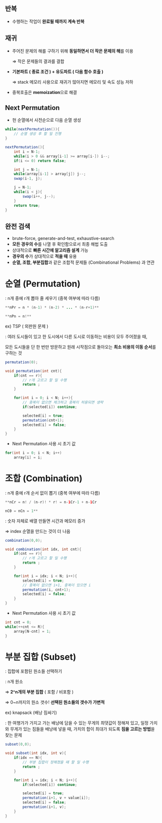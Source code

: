 ## 반복

- 수행하는 작업이 **완료될 때까지 계속 반복**

## 재귀

- 주어진 문제의 해를 구하기 위해 **동일하면서 더 작은 문제의 해**를 이용

    ⇒ 작은 문제들의 결과를 결합

- **기본파트 ( 종료 조건 ) + 유도파트 ( 다음 함수 호출 )**

    ⇒ stack 메모리 사용으로 재귀가 많아지면 메모리 및 속도 성능 저하

- 중복호출은 **memoization**으로 해결

## Next Permutation

- 헌 순열에서 사전순으로 다음 순열 생성

```java
while(nextPermutation()){
	// 순열 생성 후 할 일 진행
}

nextPermutation(){
	int i = N-1;
	while(i > 0 && array[i-1] >= array[i-]) i--;
	if(i <= 0) return false;

	int j = N-1;
	while(array[i-1] > array[j]) j--;
	swap(i-1, j);

	j = N-1;
	while(i < j){
		swap(i++, j--);
	}
	return true;
}
```

## 완전 검색

- brute-force, generate-and-test, exhaustive-search
- **모든 경우의 수**를 나열 후 확인함으로서 최종 해법 도출
- 상대적으로 **빠른 시간에 알고리즘 설계** 가능
- **경우의 수**가 상대적으로 **적을 때** 유용
- **순열, 조합, 부분집합**과 같은 조합적 문제들 (Combinational Problems) 과 연관

# 순열 (Permutation)

: n개 중에 r개 뽑아 줄 세우기 (중복 여부에 따라 다름)

```java
**nPr = n * (n-1) * (n-2) * ... * (n-r+1)**

**nPn = n!**
```

ex) TSP ( 외판원 문제 )

: 여러 도시들이 있고 한 도시에서 다른 도시로 이동하는 비용이 모두 주어졌을 때, 

모든 도시들을 단 한 번만 방문하고 원래 시작점으로 돌아오는 **최소 비용의 이동 순서**를 구하는 것

```java
permutation(0);

void permutation(int cnt){
	if(cnt == r){
		// r개 고르고 할 일 수행
		return ;
	}

	for(int i = 0; i < N; i++){
		// 중복이 없으면 체크하고 중복이 허용되면 생략
		if(selected[i]) continue;

		selected[i] = true;
		permutation(cnt+1);
		selected[i] = false;
	}
}
```

- Next Permutation 사용 시 초기 값

```java
for(int i = 0; i < N; i++)
	array[i] = i;
```

# 조합 (Combination)

: n개 중에 r개 순서 없이 뽑기 (중복 여부에 따라 다름)

```java
**nCr = n! / (n-r)! * r! = n-1Cr-1 + n-1Cr

nC0 = nCn = 1**
```

: 숫자 자체로 배열 만들면 시간과 메모리 증가

⇒ index 순열을 만드는 것이 더 나음

```java
combination(0,0);

void combination(int idx, int cnt){
	if(cnt == r){
		// r개 고르고 할 일 수행
		return ;
	}

	for(int i = idx; i < N; i++){
		selected[i] = true;
		// 중복이 없으면 i+1, 중복이 있으면 i
		permutation(i, cnt+1);
		selected[i] = false;
	}
}
```

- Next Permutation 사용 시 초기 값

```java
int cnt = 0;
while(++cnt <= R){
	array[N-cnt] = 1;
}
```

# 부분 집합 (Subset)

: 집합에 포함된 원소들 선택하기

: n개 원소

⇒ **2^n개의 부분 집합** ( 포함 / 비포함 )

⇒ 0~n까지의 원소 갯수! **선택된 원소들의 갯수가 가변적**

ex) knapsack (배낭 짐싸기)

: 한 여행가가 가지고 가는 배낭에 담을 수 있는 무게의 최댓값이 정해져 있고, 일정 가치와 무게가 있는 짐들을 배낭에 넣을 때, 가치의 합이 최대가 되도록 **짐을 고르는 방법**을 찾는 문제

```java
subset(0,0);

void subset(int idx, int v){
	if(idx == N){
		// 부분 집합이 정해졌을 때 할 일 수행
		return ;
	}

	for(int i = idx; i < N; i++){
		if(selected[i]) continue;

		selected[i] = true;
		permutation(i+1, v + value[i]);
		selected[i] = false;
		permutation(i+1, v);
	}
}
```